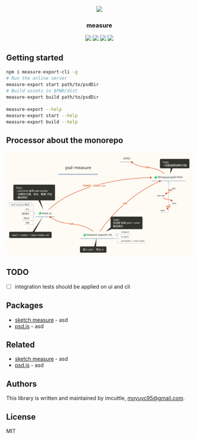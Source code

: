 <center>
<div><img src="img/rule.svg" /></div>
<h3>measure</h3>

<div>
<a href="https://travis-ci.org/imcuttle/measure"><img src="https://img.shields.io/travis/imcuttle/measure/master.svg?style=flat-square" /></a>
<a href="https://codecov.io/github/imcuttle/measure?branch=master"><img src="https://img.shields.io/codecov/c/github/imcuttle/measure.svg?style=flat-square" /></a>
<a href="https://prettier.io/"><img src="https://img.shields.io/badge/code_style-prettier-ff69b4.svg?style=flat-square" /></a>
<a href="https://conventionalcommits.org"><img src="https://img.shields.io/badge/Conventional%20Commits-1.0.0-yellow.svg?style=flat-square" /></a>
</div>
</center>


## Getting started

```bash
npm i measure-export-cli -g
# Run the online server
measure-export start path/to/psdDir
# Build assets in $PWD/dist
measure-export build path/to/psdDir

measure-export --help
measure-export start --help
measure-export build --help
```

## Processor about the monorepo

![](./psd-measure.zh.svg)

## TODO

- [ ] integration tests should be applied on ui and cli

## Packages

- [sketch measure](2) - asd
- [psd.js](2) - asd

## Related

- [sketch measure](2) - asd
- [psd.js](2) - asd

## Authors

This library is written and maintained by imcuttle, [moyuyc95@gmail.com](mailto:moyuyc95@gmail.com).

## License

MIT
